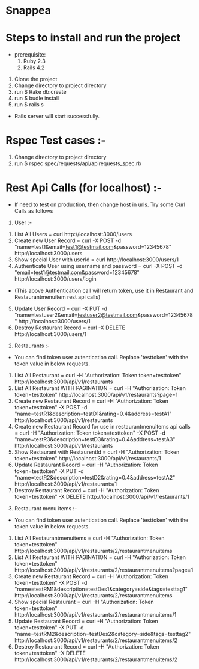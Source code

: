 # Snappea

# Steps to install and run the project

* prerequisite:
  1. Ruby 2.3
  2. Rails 4.2

1. Clone the project
2. Change directory to project directory
3. run $ Rake db:create
4. run $ budle install
5. run $ rails s

* Rails server will start successfully.


# Rspec Test cases :-

1. Change directory to project directory
2. run $ rspec spec/requests/api/apirequests_spec.rb


# Rest Api Calls (for localhost) :-

* If need to test on production, then change host in urls. Try some Curl Calls as follows

1) User :- 

1. List All Users = curl http://localhost:3000/users
2. Create new User Record = curl -X POST -d "name=test1&email=test1@testmail.com&password=12345678" http://localhost:3000/users
3. Show special User with userId = curl http://localhost:3000/users/1
4. Authenticate User using username and password = curl -X POST -d "email=test1@testmail.com&password=12345678" http://localhost:3000/users/login
 * (This above Authentication call will return token, use it in Restaurant and Restaurantmenuitem rest api calls)
5. Update User Record = curl -X PUT -d "name=testuser2&email=testuser2@testmail.com&password=12345678" http://localhost:3000/users/1
6. Destroy Restaurant Record = curl -X DELETE http://localhost:3000/users/1


2) Restaurants :- 

* You can find token user autentication call. Replace 'testtoken' with the token value in below requests. 

1. List All Restaurant = curl -H "Authorization: Token token=testtoken" http://localhost:3000/api/v1/restaurants
2. List All Restaurant WITH PAGINATION = curl -H "Authorization: Token token=testtoken" http://localhost:3000/api/v1/restaurants?page=1
3. Create new Restaurant Record = curl -H "Authorization: Token token=testtoken" -X POST -d "name=testR1&description=testD1&rating=0.4&address=testA1" http://localhost:3000/api/v1/restaurants
4. Create new Restaurant Record for use in restaurantmenuitems api calls = curl -H "Authorization: Token token=testtoken" -X POST -d "name=testR3&description=testD3&rating=0.4&address=testA3" http://localhost:3000/api/v1/restaurants
5. Show Restaurant with RestaurentId = curl -H "Authorization: Token token=testtoken" http://localhost:3000/api/v1/restaurants/1
6. Update Restaurant Record = curl -H "Authorization: Token token=testtoken" -X PUT -d "name=testR2&description=testD2&rating=0.4&address=testA2" http://localhost:3000/api/v1/restaurants/1
7. Destroy Restaurant Record = curl -H "Authorization: Token token=testtoken" -X DELETE http://localhost:3000/api/v1/restaurants/1


3) Restaurant menu items :- 

* You can find token user autentication call. Replace 'testtoken' with the token value in below requests. 

1. List All Restaurantmenuitems = curl -H "Authorization: Token token=testtoken" http://localhost:3000/api/v1/restaurants/2/restaurantmenuitems
2. List All Restaurant WITH PAGINATION = curl -H "Authorization: Token token=testtoken" http://localhost:3000/api/v1/restaurants/2/restaurantmenuitems?page=1
3. Create new Restaurant Record = curl -H "Authorization: Token token=testtoken" -X POST -d "name=testRM1&description=testDes1&category=side&tags=testtag1" http://localhost:3000/api/v1/restaurants/2/restaurantmenuitems
4. Show special Restaurant = curl -H "Authorization: Token token=testtoken" http://localhost:3000/api/v1/restaurants/2/restaurantmenuitems/1
5. Update Restaurant Record = curl -H "Authorization: Token token=testtoken" -X PUT -d "name=testRM2&description=testDes2&category=side&tags=testtag2" http://localhost:3000/api/v1/restaurants/2/restaurantmenuitems/2
6. Destroy Restaurant Record = curl -H "Authorization: Token token=testtoken" -X DELETE http://localhost:3000/api/v1/restaurants/2/restaurantmenuitems/2


